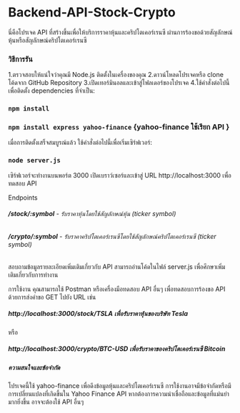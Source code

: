 ﻿# Backend-API-Stock-Crypto
นี่คือโปรเจค API ที่สร้างขึ้นเพื่อให้บริการราคาหุ้นและคริปโตเคอร์เรนซี ผ่านการร้องขอด้วยสัญลักษณ์หุ้นหรือสัญลักษณ์คริปโตเคอร์เรนซี
### วิธีการรัน
1.ตรวจสอบให้แน่ใจว่าคุณมี Node.js ติดตั้งในเครื่องของคุณ
2.ดาวน์โหลดโปรเจคหรือ clone โค้ดจาก GitHub Repository
3.เปิดเทอร์มินอลและเข้าสู่โฟลเดอร์ของโปรเจค
4.ใช้คำสั่งต่อไปนี้เพื่อติดตั้ง dependencies ที่จำเป็น:
### **`npm install`**
### **`npm install express yahoo-finance`** \{yahoo-finance ใช้เรียก API \}

เมื่อการติดตั้งเสร็จสมบูรณ์แล้ว ใช้คำสั่งต่อไปนี้เพื่อเริ่มเซิร์ฟเวอร์:
### **`node server.js`**

เซิร์ฟเวอร์จะทำงานบนพอร์ต 3000
เปิดเบราว์เซอร์และเข้าสู่ URL http://localhost:3000 เพื่อทดสอบ API

Endpoints
###### **/stock/:symbol** - รับราคาหุ้นโดยใช้สัญลักษณ์หุ้น (ticker symbol)
###### **/crypto/:symbol** - รับราคาคริปโตเคอร์เรนซีโดยใช้สัญลักษณ์คริปโตเคอร์เรนซี (ticker symbol)
สอบถามข้อมูลรายละเอียดเพิ่มเติมเกี่ยวกับ API สามารถอ่านโค้ดในไฟล์ server.js เพื่อศึกษาเพิ่มเติมเกี่ยวกับการทำงาน

การใช้งาน
คุณสามารถใช้ Postman หรือเครื่องมือทดสอบ API อื่นๆ เพื่อทดสอบการร้องขอ API 
ด้วยการส่งคำขอ GET ไปยัง URL เช่น 
##### http://localhost:3000/stock/TSLA เพื่อรับราคาหุ้นของบริษัท Tesla 
หรือ 
##### http://localhost:3000/crypto/BTC-USD เพื่อรับราคาของคริปโตเคอร์เรนซี Bitcoin

##### ความสนใจและข้อจำกัด
โปรเจคนี้ใช้ yahoo-finance เพื่อดึงข้อมูลหุ้นและคริปโตเคอร์เรนซี การใช้งานอาจมีข้อจำกัดหรือมีการเปลี่ยนแปลงที่เกิดขึ้นใน Yahoo Finance API
หากต้องการความน่าเชื่อถือและข้อมูลที่แม่นยำมากยิ่งขึ้น อาจจะต้องใช้ API อื่นๆ

